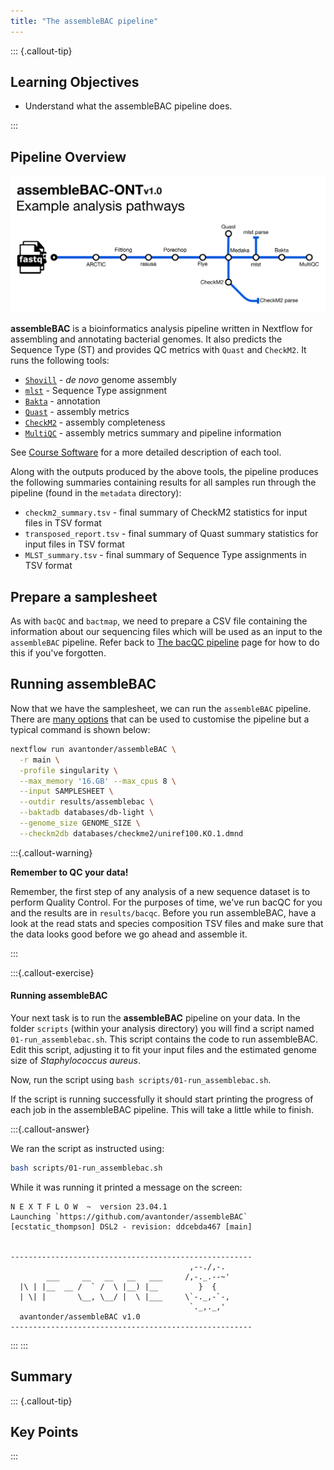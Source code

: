 ```yaml
---
title: "The assembleBAC pipeline"
---
```


::: {.callout-tip}
## Learning Objectives

- Understand what the assembleBAC pipeline does.

:::

## Pipeline Overview

![The assembleBAC pipeline](images/assembleBAC-ONT_metromap.png)

**assembleBAC** is a bioinformatics analysis pipeline written in Nextflow for assembling and annotating bacterial genomes. It also predicts the Sequence Type (ST) and provides QC metrics with `Quast` and `CheckM2`.  It runs the following tools: 

- [`Shovill`](https://github.com/tseemann/shovill) - *de novo* genome assembly
- [`mlst`](https://github.com/tseemann/mlst) - Sequence Type assignment
- [`Bakta`](https://github.com/oschwengers/bakta) - annotation
- [`Quast`](https://quast.sourceforge.net/) - assembly metrics
- [`CheckM2`](https://github.com/chklovski/CheckM2) - assembly completeness
- [`MultiQC`](https://multiqc.info/) - assembly metrics summary and pipeline information

See [Course Software](appendices/02-course_software.md) for a more detailed description of each tool.

Along with the outputs produced by the above tools, the pipeline produces the following summaries containing results for all samples run through the pipeline (found in the `metadata` directory):

- `checkm2_summary.tsv` - final summary of CheckM2 statistics for input files in TSV format
- `transposed_report.tsv` - final summary of Quast summary statistics for input files in TSV format
- `MLST_summary.tsv` - final summary of Sequence Type assignments in TSV format

## Prepare a samplesheet

As with `bacQC` and `bactmap`, we need to prepare a CSV file containing the information about our sequencing files which will be used as an input to the `assembleBAC` pipeline.  Refer back to [The bacQC pipeline](07-bacqc.md#prepare-a-samplesheet) page for how to do this if you've forgotten.

## Running assembleBAC

Now that we have the samplesheet, we can run the `assembleBAC` pipeline.  There are [many options](https://github.com/avantonder/assembleBAC/blob/main/docs/parameters.md) that can be used to customise the pipeline but a typical command is shown below:

```bash
nextflow run avantonder/assembleBAC \
  -r main \
  -profile singularity \
  --max_memory '16.GB' --max_cpus 8 \
  --input SAMPLESHEET \
  --outdir results/assemblebac \
  --baktadb databases/db-light \
  --genome_size GENOME_SIZE \
  --checkm2db databases/checkme2/uniref100.KO.1.dmnd
```

:::{.callout-warning}

**Remember to QC your data!**

Remember, the first step of any analysis of a new sequence dataset is to perform Quality Control. For the purposes of time, we've run bacQC for you and the results are in `results/bacqc`.  Before you run assembleBAC, have a look at the read stats and species composition TSV files and make sure that the data looks good before we go ahead and assemble it. 

:::

:::{.callout-exercise}
#### Running assembleBAC

Your next task is to run the **assembleBAC** pipeline on your data.  In the folder `scripts` (within your analysis directory) you will find a script named `01-run_assemblebac.sh`. This script contains the code to run assembleBAC. Edit this script, adjusting it to fit your input files and the estimated genome size of _Staphylococcus aureus_.

Now, run the script using `bash scripts/01-run_assemblebac.sh`.
  
If the script is running successfully it should start printing the progress of each job in the assembleBAC pipeline. This will take a little while to finish. <i class="fa-solid fa-mug-hot"></i>

:::{.callout-answer}

We ran the script as instructed using:

```bash
bash scripts/01-run_assemblebac.sh
```

While it was running it printed a message on the screen: 

```
N E X T F L O W  ~  version 23.04.1
Launching `https://github.com/avantonder/assembleBAC` [ecstatic_thompson] DSL2 - revision: ddcebda467 [main]


------------------------------------------------------
                                        ,--./,-.
        ___     __   __   __   ___     /,-._.--~'
  |\ | |__  __ /  ` /  \ |__) |__         }  {
  | \| |       \__, \__/ |  \ |___     \`-._,-`-,
                                        `._,._,'
  avantonder/assembleBAC v1.0
------------------------------------------------------
```



:::
:::

## Summary

::: {.callout-tip}
## Key Points

:::